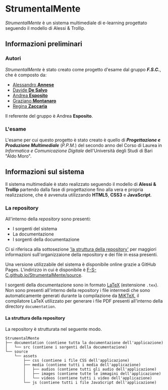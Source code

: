 # StrumentalMente

_StrumentalMente_ è un sistema multimediale di e-learning progettato seguendo il modello di Alessi & Trollip.

## Informazioni preliminari

### Autori

_StrumentalMente_ è stato creato come progetto d'esame dal gruppo **_F.S.C._**, che è composto da:

- [Alessandro **Annese**](https://github.com/Ax3lFernus)
- [Davide **De Salvo**](https://github.com/Davidedes)
- [Andrea **Esposito**](https://github.com/espositoandrea)
- [Graziano **Montanaro**](https://github.com/prewarning)
- [Regina **Zaccaria**](https://github.com/ReginaZaccaria)

Il referente del gruppo è Andrea **Esposito**.

### L'esame

L'esame per cui questo progetto è stato creato è quello di **_Progettazione e Produzione Multimediale_** (_P.P.M._) del secondo anno del Corso di Laurea in _Informatica e Comunicazione Digitale_ dell'Università degli Studi di Bari "Aldo Moro".

## Informazioni sul sistema

Il sistema multimediale è stato realizzato seguendo il modello di **Alessi & Trollip** partendo dalla fase di progettazione fino alla vera e propria realizzazione, che è avvenuta utilizzando **HTML5**, **CSS3** e **JavaScript**.

### La repository

All'interno della _repository_ sono presenti:

- I sorgenti del sistema
- La documentazione
- I sorgenti della documentazione

Ci si riferisca alla sottosezione ['la struttura della repository'](#la-struttura-della-repository) per maggiori informazioni sull'organizzaione della repository e dei file in essa presenti.

Una versione utilizzabile del sistema è disponibile online grazie a GitHub Pages. L'indirizzo in cui è disponibile è [F-S-C.github.io/StrumentalMente/source](https://F-S-C.github.io/StrumentalMente/source/).

I sorgenti della documentazione sono in formato [LaTeX](https://www.latex-project.org/) (estensione `.tex`). Non sono presenti all'interno della repository i file intermedi che sono automaticamente generati durante la compilazione da [MiKTeX](https://miktex.org/), il compilatore LaTeX utilizzato per generare i file PDF presenti all'interno della directory `documentation`.

#### La struttura della repository

La repository è strutturata nel seguente modo.

```
StrumentalMente
├── documentation (contiene tutta la documentazione dell'applicazione)
│   └── src (contiene i sorgenti della documentazione)
└── source
    └── assets
        ├── css (contiene i file CSS dell'applicazione)
        ├── media (contiene tutti i media dell'applicazione)
        │   ├── audios (contiene tutti gli audio dell'applicazione)
        │   ├── images (contiene tutte le immagini dell'applicazione)
        │   └── videos (contiene tutti i video dell'applicazione)
        └── js (contiene tutti i file JavaScript dell'applicazione)
```
